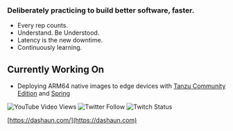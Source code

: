 ### Deliberately practicing to build better software, faster.

- Every rep counts.
- Understand.  Be Understood.
- Latency is the new downtime.
- Continuously learning.

## Currently Working On

- Deploying ARM64 native images to edge devices with [Tanzu Community Edition](https://tanzucommunityedition.io) and [Spring](https://spring.io)

![YouTube Video Views](https://img.shields.io/youtube/views/Vkd7g9BCNLs?style=social) ![Twitter Follow](https://img.shields.io/twitter/follow/dashaun?style=social) ![Twitch Status](https://img.shields.io/twitch/status/javagrunt?style=social)

[https://dashaun.com/](https://dashaun.com)
